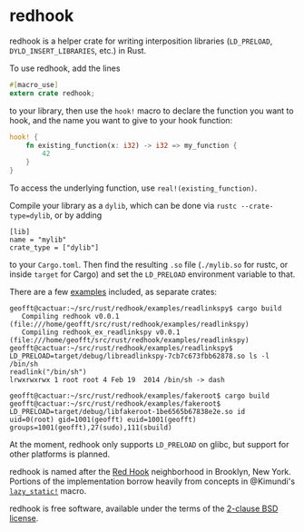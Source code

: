 redhook
=======

redhook is a helper crate for writing interposition libraries
(`LD_PRELOAD`, `DYLD_INSERT_LIBRARIES`, etc.) in Rust.

To use redhook, add the lines

```rust
#[macro_use]
extern crate redhook;
```

to your library, then use the `hook!` macro to declare the function you
want to hook, and the name you want to give to your hook function:

```rust
hook! {
    fn existing_function(x: i32) -> i32 => my_function {
        42
    }
}
```

To access the underlying function, use `real!(existing_function)`.

Compile your library as a `dylib`, which can be done via
`rustc --crate-type=dylib`, or by adding

```
[lib]
name = "mylib"
crate_type = ["dylib"]
```

to your `Cargo.toml`. Then find the resulting `.so` file (`./mylib.so`
for rustc, or inside `target` for Cargo) and set the `LD_PRELOAD`
environment variable to that.

There are a few [examples](examples) included, as separate crates:

```
geofft@cactuar:~/src/rust/redhook/examples/readlinkspy$ cargo build
   Compiling redhook v0.0.1 (file:///home/geofft/src/rust/redhook/examples/readlinkspy)
   Compiling redhook_ex_readlinkspy v0.0.1 (file:///home/geofft/src/rust/redhook/examples/readlinkspy)
geofft@cactuar:~/src/rust/redhook/examples/readlinkspy$ LD_PRELOAD=target/debug/libreadlinkspy-7cb7c673fbb62878.so ls -l /bin/sh
readlink("/bin/sh")
lrwxrwxrwx 1 root root 4 Feb 19  2014 /bin/sh -> dash
```

```
geofft@cactuar:~/src/rust/redhook/examples/fakeroot$ cargo build
geofft@cactuar:~/src/rust/redhook/examples/fakeroot$ LD_PRELOAD=target/debug/libfakeroot-1be6565b67838e2e.so id
uid=0(root) gid=1001(geofft) euid=1001(geofft) groups=1001(geofft),27(sudo),111(sbuild)
```

At the moment, redhook only supports `LD_PRELOAD` on glibc, but support
for other platforms is planned.

redhook is named after the [Red Hook](http://en.wikipedia.org/wiki/Red_Hook,_Brooklyn)
neighborhood in Brooklyn, New York. Portions of the implementation
borrow heavily from concepts in @Kimundi's
[`lazy_static!`](https://github.com/Kimundi/lazy-static.rs) macro.

redhook is free software, available under the terms of the
[2-clause BSD license](COPYING).
